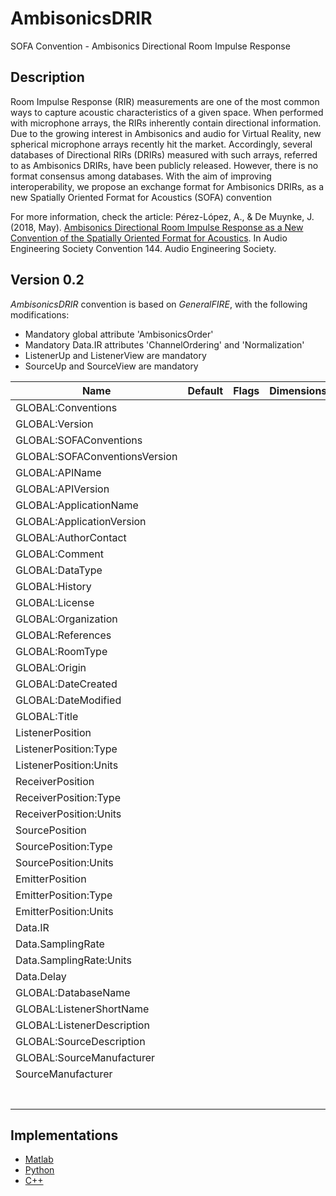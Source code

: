 # AmbisonicsDRIR
SOFA Convention - Ambisonics Directional Room Impulse Response


## Description

Room Impulse Response (RIR) measurements are one of the most common ways to capture acoustic characteristics of a given space. When performed with microphone arrays, the RIRs inherently contain directional information. Due to the growing interest in Ambisonics and audio for Virtual Reality, new spherical microphone arrays recently hit the market. Accordingly, several databases of Directional RIRs (DRIRs) measured with such arrays, referred to as Ambisonics DRIRs, have been publicly released. However, there is no format consensus among databases. With the aim of improving interoperability, we propose an exchange format for Ambisonics DRIRs, as a new Spatially Oriented Format for Acoustics (SOFA) convention

For more information, check the article:
Pérez-López, A., & De Muynke, J. (2018, May). [Ambisonics Directional Room Impulse Response as a New Convention of the Spatially Oriented Format for Acoustics](https://zenodo.org/record/1299894). In Audio Engineering Society Convention 144. Audio Engineering Society.

## Version 0.2

_AmbisonicsDRIR_ convention is based on _GeneralFIRE_, with the following modifications:

+ Mandatory global attribute 'AmbisonicsOrder'
+ Mandatory Data.IR attributes 'ChannelOrdering' and 'Normalization'
+ ListenerUp and ListenerView are mandatory
+ SourceUp and SourceView are mandatory


| Name                          | Default | Flags | Dimensions | Type | Comment |
|-------------------------------|---------|-------|------------|------|---------|
| GLOBAL:Conventions            |         |       |            |      |         |
| GLOBAL:Version                |         |       |            |      |         |
| GLOBAL:SOFAConventions        |         |       |            |      |         |
| GLOBAL:SOFAConventionsVersion |         |       |            |      |         |
| GLOBAL:APIName                |         |       |            |      |         |
| GLOBAL:APIVersion             |         |       |            |      |         |
| GLOBAL:ApplicationName        |         |       |            |      |         |
| GLOBAL:ApplicationVersion     |         |       |            |      |         |
| GLOBAL:AuthorContact          |         |       |            |      |         |
| GLOBAL:Comment                |         |       |            |      |         |
| GLOBAL:DataType               |         |       |            |      |         |
| GLOBAL:History                |         |       |            |      |         |
| GLOBAL:License                |         |       |            |      |         |
| GLOBAL:Organization           |         |       |            |      |         |
| GLOBAL:References             |         |       |            |      |         |
| GLOBAL:RoomType               |         |       |            |      |         |
| GLOBAL:Origin                 |         |       |            |      |         |
| GLOBAL:DateCreated            |         |       |            |      |         |
| GLOBAL:DateModified           |         |       |            |      |         |
| GLOBAL:Title                  |         |       |            |      |         |
| ListenerPosition              |         |       |            |      |         |
| ListenerPosition:Type         |         |       |            |      |         |
| ListenerPosition:Units        |         |       |            |      |         |
| ReceiverPosition              |         |       |            |      |         |
| ReceiverPosition:Type         |         |       |            |      |         |
| ReceiverPosition:Units        |         |       |            |      |         |
| SourcePosition                |         |       |            |      |         |
| SourcePosition:Type           |         |       |            |      |         |
| SourcePosition:Units          |         |       |            |      |         |
| EmitterPosition               |         |       |            |      |         |
| EmitterPosition:Type          |         |       |            |      |         |
| EmitterPosition:Units         |         |       |            |      |         |
| Data.IR                       |         |       |            |      |         |
| Data.SamplingRate             |         |       |            |      |         |
| Data.SamplingRate:Units       |         |       |            |      |         |
| Data.Delay                    |         |       |            |      |         |
| GLOBAL:DatabaseName           |         |       |            |      |         |
| GLOBAL:ListenerShortName      |         |       |            |      |         |
| GLOBAL:ListenerDescription    |         |       |            |      |         |
| GLOBAL:SourceDescription      |         |       |            |      |         |
| GLOBAL:SourceManufacturer     |         |       |            |      |         |
| SourceManufacturer            |         |       |            |      |         |
|                               |         |       |            |      |         |
|                               |         |       |            |      |         |
|                               |         |       |            |      |         |
|                               |         |       |            |      |         |
|                               |         |       |            |      |         |
|                               |         |       |            |      |         |
|                               |         |       |            |      |         |



## Implementations

- [Matlab](https://github.com/jdemuynke/API_MO)
- [Python](https://github.com/andresperezlopez/pysofaconventions)
- [C++](https://github.com/andresperezlopez/API_Cpp)



